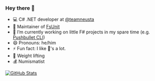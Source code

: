### Hey there 👋

- 💻 C# .NET developer at [@teamneusta](https://github.com/teamneusta)
- 🚧 Maintainer of [FsUnit](https://github.com/fsprojects/FsUnit)
- 🔭 I’m currently working on little F# projects in my spare time (e.g. [Pushbullet CLI](https://github.com/CaptnCodr/pushbullet-cli))
- 😄 Pronouns: he/him
- ⚡ Fun fact: I like 🥑's a lot.
- 💪 Weight lifting
- 💰 Numismatist

[![GitHub Stats](https://github-readme-stats-topaz-six.vercel.app/api?username=captncodr&show_icons=true&include_all_commits=true&count_private=true&bg_color=0d1117&text_color=c9d1d9&title_color=58a6ff&icon_color=58a6ff)](https://github.com/anuraghazra/github-readme-stats)

<!--
**CaptnCodr/CaptnCodr** is a ✨ _special_ ✨ repository because its `README.md` (this file) appears on your GitHub profile.

Here are some ideas to get you started:

- 🌱 I’m currently learning ...
- 👯 I’m looking to collaborate on ...
- 🤔 I’m looking for help with ...
- 💬 Ask me about ...
- 📫 How to reach me: ...
-->
